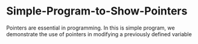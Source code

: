 # Simple-Program-to-Show-Pointers
Pointers are essential in programming. In this is simple program, we demonstrate the use of pointers in modifying a previously defined variable
